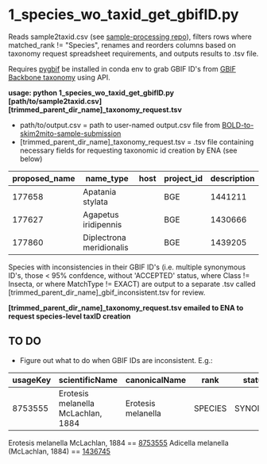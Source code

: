 # 1_species_wo_taxid_get_gbifID.py
Reads sample2taxid.csv (see [sample-processing repo](https://github.com/SchistoDan/sample-processing)), filters rows where matched_rank != "Species", renames and reorders columns based on taxonomy request spreadsheet requirements, and outputs results to .tsv file.

Requires [pygbif](https://github.com/gbif/pygbif) be installed in conda env to grab GBIF ID's from [GBIF Backbone taxonomy](https://www.gbif.org/dataset/d7dddbf4-2cf0-4f39-9b2a-bb099caae36c) using API.


**usage: python 1_species_wo_taxid_get_gbifID.py [path/to/sample2taxid.csv] [trimmed_parent_dir_name]_taxonomy_request.tsv**
- path/to/output.csv = path to user-named output.csv file from [BOLD-to-skim2mito-sample-submission](https://github.com/SchistoDan/BOLD-to-skim2mito-sample-submission?tab=readme-ov-file#2_sample2taxidpy)
- [trimmed_parent_dir_name]_taxonomy_request.tsv = .tsv file containing necessary fields for requesting taxonomic id creation by ENA (see below)

| proposed_name  | name_type | host | project_id | description |
| --------- | --------- |--------- | --------- | --------- |
| 177658  | Apatania stylata |  | BGE | 1441211 | 
| 177627 | Agapetus iridipennis |  | BGE | 1430666 | 
| 177860 | Diplectrona meridionalis |  | BGE | 1439205 | 

Species with inconsistencies in their GBIF ID's  (i.e. multiple synonymous ID's, those < 95% confdence, without 'ACCEPTED' status, where Class != Insecta, or where MatchType != EXACT) are output to a separate .tsv called [trimmed_parent_dir_name]_gbif_inconsistent.tsv for review.

**[trimmed_parent_dir_name]_taxonomy_request.tsv emailed to ENA to request species-level taxID creation**

## TO DO ##
- Figure out what to do when GBIF IDs are inconsistent. E.g.:

| usageKey |	scientificName |	canonicalName |	rank |	status |	confidence |	matchType |	kingdom |	phylum | order |	family |	genus |	species |	kingdomKey |	phylumKey |	classKey |	orderKey |	familyKey |	genusKey |	speciesKey |	synonym |	class |	index	| acceptedUsageKey |
| --- |	--- |	--- |	--- |	--- |	--- |	--- |	--- |	--- | --- |	--- |	--- |	--- |	--- |	--- |	--- |	--- |	--- |	--- |	--- |	--- |	--- |	---	| --- |
| 8753555	| Erotesis melanella McLachlan, 1884 | Erotesis melanella	| SPECIES	| SYNONYM	| 98	| EXACT	| Animalia	| Arthropoda |	Trichoptera |	Leptoceridae |	Adicella |	Adicella melanella |	1 |	54 |	216 | 1003	| 4395	| 1436670	| 1436745	| True |	Insecta	| 5	| 1436745 |

Erotesis melanella McLachlan, 1884 == [8753555](https://www.gbif.org/species/8753555)
Adicella melanella (McLachlan, 1884) == [1436745](https://www.gbif.org/species/1436745)







